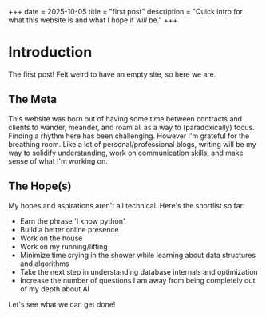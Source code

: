 +++
date = 2025-10-05
title = "first post"
description = "Quick intro for what this website is and what I hope it _will_ be."
+++

# Introduction
The first post! Felt weird to have an empty site, so here we are.

## The Meta
This website was born out of having some time between contracts and clients to wander, meander, and roam all as a way to (paradoxically) focus.  Finding a rhythm here has been challenging. However
I'm grateful for the breathing room.  Like a lot of personal/professional blogs, writing will be my way to solidify understanding, work on communication skills, and make sense of what I'm working on.

## The Hope(s)
My hopes and aspirations aren't all technical.  Here's the shortlist so far:
- Earn the phrase 'I know python'
- Build a better online presence
- Work on the house
- Work on my running/lifting
- Minimize time crying in the shower while learning about data structures and algorithms
- Take the next step in understanding database internals and optimization
- Increase the number of questions I am away from being completely out of my depth about AI

Let's see what we can get done!

